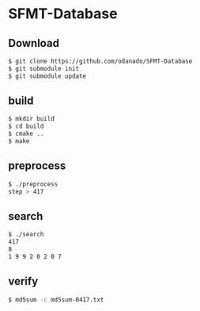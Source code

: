 # SFMT-Database

## Download
```bash
$ git clone https://github.com/odanado/SFMT-Database
$ git submodule init
$ git submodule update
```

## build
```bash
$ mkdir build
$ cd build
$ cmake ..
$ make
```

## preprocess
```bash
$ ./preprocess
step > 417
```

## search
```bash
$ ./search
417
8
1 9 9 2 0 2 0 7
```

## verify
``` bash
$ md5sum -c md5sum-0417.txt
```
